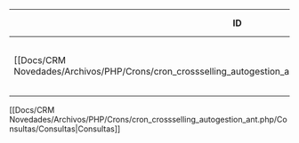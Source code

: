 | ID<br>                                                                                                 | Tipo   | Archivo Origen                                                                                                                 | Modulo Funcional         | Base de Datos    | Tablas Afectadas | Joins | Objetivo                                                                            | Impacto   | Observacion |
| ------------------------------------------------------------------------------------------------------ | ------ | ------------------------------------------------------------------------------------------------------------------------------ | ------------------------ | ---------------- | ---------------- | ----- | ----------------------------------------------------------------------------------- | --------- | ----------- |
| [[Docs/CRM Novedades/Archivos/PHP/Crons/cron_crossselling_autogestion_ant.php/Consultas/UPDATE/Q001\|Q001]] | UPDATE | [[Docs/CRM Novedades/Archivos/PHP/Crons/cron_crossselling_autogestion_ant.php/Consultas/Consultas\|cron_crossselling_auto_ant.php]] | Asignación Cross Selling | gyssrl_novedades | sw_operaciones   | -     | Marcar operaciones reasignadas para no reasignarlas nuevamente (crossSinVendedor=1) | Escritura |             |

[[Docs/CRM Novedades/Archivos/PHP/Crons/cron_crossselling_autogestion_ant.php/Consultas/Consultas|Consultas]]